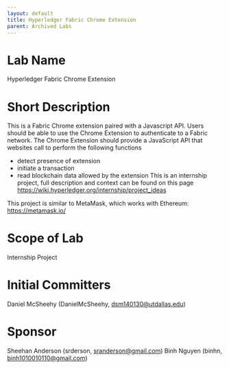 ```yaml
---
layout: default
title: Hyperledger Fabric Chrome Extension
parent: Archived Labs
---
```

# Lab Name
Hyperledger Fabric Chrome Extension

# Short Description
This is a Fabric Chrome extension paired with a Javascript API. Users should be able to use the Chrome Extension to authenticate to a Fabric network. The Chrome Extension should provide a JavaScript API that websites call to perform the following functions
- detect presence of extension
- initiate a transaction
- read blockchain data allowed by the extension
This is an internship project, full description and context can be found on this page https://wiki.hyperledger.org/internship/project_ideas

This project is similar to MetaMask, which works with Ethereum: https://metamask.io/

# Scope of Lab
Internship Project

# Initial Committers
Daniel McSheehy (DanielMcSheehy, dsm140130@utdallas.edu)

# Sponsor
Sheehan Anderson (srderson, sranderson@gmail.com)
Binh Nguyen (binhn, binh1010010110@gmail.com)
